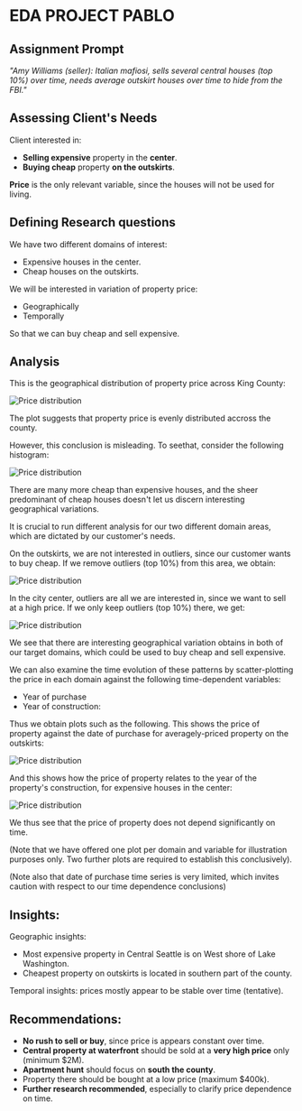 # EDA PROJECT PABLO 
## Assignment Prompt
_"Amy Williams (seller): Italian mafiosi, sells several central houses (top 10%) over time, needs average outskirt houses over time to hide from the FBI."_

## Assessing Client's Needs
Client interested in:
- **Selling expensive** property in the **center**.
- **Buying cheap** property **on the outskirts**.

**Price** is the only relevant variable,  since the houses will not be used for living.



## Defining Research questions
We have two different  domains of interest:
- Expensive houses in the center.
- Cheap houses on the outskirts.

We will be interested in variation of property price:
- Geographically
- Temporally

So that we can buy cheap and sell expensive.


## Analysis

This is the geographical distribution of property price across King County:

![Price distribution](images/all_houses_mapbox.png)

The plot suggests that property price is evenly distributed accross the county.

However, this conclusion is misleading. To seethat, consider the following histogram:

![Price distribution](images/price_histo.png)

There are many more cheap than expensive houses, and the sheer predominant of cheap houses doesn't let us discern interesting geographical variations.

It is crucial to run different analysis for our two different domain areas, which are dictated by our customer's needs.

On the outskirts, we are not interested in outliers, since our customer wants to buy cheap. If we remove outliers (top 10%) from this area, we obtain:

![Price distribution](images/all_houses_mapbox_clean.png)

In the city center, outliers are all we are interested in, since we want to sell at a high price. If we only keep outliers (top 10%) there, we get:

![Price distribution](images/mapbox_center_outliers.png)

We see that there are interesting geographical variation obtains in both of our target domains, which could be used to buy cheap and sell expensive.

We can also examine the time evolution of these patterns by scatter-plotting the price in each domain against the following time-dependent variables:
- Year of purchase
- Year of construction:

Thus we obtain plots such as the following. This shows the price of property against the date of purchase for averagely-priced property on the outskirts:

![Price distribution](images/price_vs_date_cleaned.png)

And this shows how the price of property relates to the year of the property's construction, for expensive houses in the center: 

![Price distribution](images/construction_vs_price_center_outliers.png)

We thus see that the price of property does not depend significantly on time.

(Note that we have offered one plot per domain and variable for illustration purposes only. Two further plots are required to establish this conclusively).

(Note also that date of purchase time series is very limited, which invites caution with respect to our time dependence conclusions)

## Insights:
Geographic insights:
- Most expensive property in  Central Seattle is on West shore of Lake Washington.
- Cheapest property on outskirts is located in southern part of the county.

Temporal insights: prices mostly appear to be stable over  time (tentative).


## Recommendations:
- **No rush to sell or buy**, since price is appears constant over time.
- **Central property at waterfront**  should be sold at a **very high price** only (minimum $2M).
- **Apartment hunt** should focus on **south the county**.
- Property there should be bought at a low price (maximum $400k).
- **Further research recommended**, especially to clarify price dependence on time.
